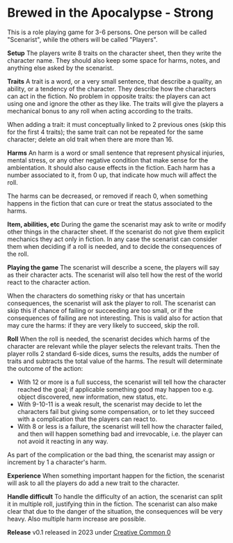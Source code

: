 
# Brewed in the Apocalypse - Strong

This is a role playing game for 3-6 persons. One person will be called
"Scenarist", while the others will be called "Players".

__Setup__ The players write 8 traits on the character sheet, then they write
the character name.  They should also keep some space for harms, notes, and
anything else asked by the scenarist.

__Traits__ A trait is a word, or a very small sentence, that describe a
quality, an ability, or a tendency of the character.  They describe how the
characters can act in the fiction. No problem in opposite traits: the players
can act using one and ignore the other as they like. The traits will give the
players a mechanical bonus to any roll when acting according to the traits.

When adding a trait: it must conceptually linked to 2 previous ones (skip this
for the first 4 traits); the same trait can not be repeated for the same
character; delete an old trait when there are more than 16.

__Harms__ An harm is a word or small sentence that represent physical injuries,
mental stress, or any other negative condition that make sense for the
ambientation.  It should also cause effects in the fiction. Each harm has a
number associated to it, from 0 up, that indicate how much will affect the roll.

The harms can be decreased, or removed if reach 0, when something happens in
the fiction that can cure or treat the status associated to the harms.

__Item, abilities, etc__ During the game the scenarist may ask to write or
modify other things in the character sheet. If the scenarist do not give them
explicit mechanics they act only in fiction. In any case the scenarist can
consider them when deciding if a roll is needed, and to decide the consequences
of the roll.

__Playing the game__ The scenarist will describe a scene, the players will say
as their character acts. The scenarist will also tell how the rest of the world
react to the character action.

When the characters do something risky or that has uncertain consequences, the
scenarist will ask the player to roll. The scenarist can skip this if chance
of failing or succeeding are too small, or if the consequences of failing are
not interesting. This is valid also for action that may cure the harms: if they
are very likely to succeed, skip the  roll.

__Roll__ When the roll is needed, the scenarist decides which harms of the
character are relevant while the player selects the relevant traits.  Then the
player rolls 2 standard 6-side dices, sums the results, adds the number of
traits and subtracts the total value of the harms. The result will determinate
the outcome of the action:

- With 12 or more is a full success, the scenarist will tell how the character
  reached the goal; if applicable something good may happen too e.g. object
  discovered, new information, new status, etc.
- With 9-10-11 is a weak result, the scenarist may decide to let the characters
  fail but giving some compensation, or to let they succeed with a complication
  that the players can react to.
- With 8 or less is a failure, the scenarist will tell how the character failed,
  and then will happen something bad and irrevocable, i.e. the player can not
  avoid it reacting in any way.

As part of the complication or the bad thing, the scenarist may assign or
increment by 1 a character's harm.

__Experience__ When something important happen for the fiction, the scenarist
will ask to all the players do add a new trait to the character.

__Handle difficult__ To handle the difficulty of an action, the scenarist can
split it in multiple roll, justifying thin in the fiction. The scenarist can
also make clear that due to the danger of the situation, the consequences will
be very heavy. Also multiple harm increase are possible.

__Release__ v0.1 released in 2023  under [Creative Common 0](https://creativecommons.org/share-your-work/public-domain/cc0/)

